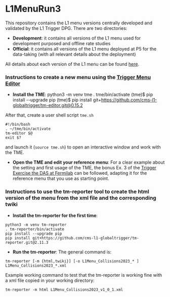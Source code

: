 # L1MenuRun3
This repository contains the L1 menu versions centrally developed and validated by the L1 Trigger DPG.
There are two directories:
* **Development**: it contains all versions of the L1 menu used for development purposed and offline rate studies
* **Official**: it contains all versions of the L1 menu deployed at P5 for the data-taking (with all relevant details about the deployment)

All details about each version of the L1 menu can be found [here](https://twiki.cern.ch/twiki/bin/view/CMS/SWGuideL1TriggerMenu#Official_L1_Menus).


### Instructions to create a new menu using the [Trigger Menu Editor](https://globaltrigger.web.cern.ch/upgrade/tme)
* **Install the TME**:
python3 -m venv tme
. tme/bin/activate
(tme)$ pip install --upgrade pip
(tme)$ pip install git+https://github.com/cms-l1-globaltrigger/tm-editor.git@0.15.2

After that, create a user shell script `tme.sh`
```
#!/bin/bash
. ~/tme/bin/activate
tm-editor $@
exit $?
```
and launch it (`source tme.sh`) to open an interactive window and work with the TME.

* **Open the TME and edit your reference menu**:
For a clear example about the setting and first usage of the TME, the bonus Ex. 3 of the [Trigger Exercise the DAS at Fermilab](https://twiki.cern.ch/twiki/bin/view/CMS/SWGuideCMSDataAnalysisSchoolLPC2023TriggerExercise#Bonus_Exercise_3_Modify_the_L1_m) can be followed, adapting it for the reference menu that you use as starting point.

### Instructions to use the tm-reporter tool to create the html version of the menu from the xml file and the corresponding twiki
* **Install the tm-reporter for the first time**:
```
python3 -m venv tm-reporter
. tm-reporter/bin/activate
pip install --upgrade pip
pip install git+https://github.com/cms-l1-globaltrigger/tm-reporter.git@2.11.3
```
* **Run the tm-reporter**:
The general command is: 
```
tm-reporter [-m {html,twiki}] [-o L1Menu_Collisions2023_* ] L1Menu_Collisions2023_*.xml
```
Example working command to test that the tm-reporter is working fine with a xml file copied in your working directory:
```
tm-reporter -m html L1Menu_Collisions2023_v1_0_1.xml
```
